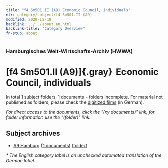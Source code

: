 ```yaml
---
title: "f4 Sm501.II (A9) Economic Council, individuals"
etr: category/subject/f4 Sm501.II (A9)
modified: 2020-12-18
backlink: ../../about.en.html
backlink-title: "Category Overview"
fn-stub: about
---
```


### Hamburgisches Welt-Wirtschafts-Archiv (HWWA)
# [f4 Sm501.II (A9)]{.gray}&#8201; Economic Council, individuals&#160; 





In total 1 subject folders, 1 documents - folders incomplete.
For material not published as folders, please check the [digitized films](/film/h1_sh) (in German).

_For direct access to the documents, click the "(xy documents)" link, for folder information use the "(folder)" link._

## Subject archives


- [A9 Hamburg](../../../geo/about.en.html#A9) (<a href="https://dfg-viewer.de/show/?tx_dlf[id]=https://pm20.zbw.eu/mets/sh/1409xx/140905/1443xx/144376/public.mets.en.xml" target="_blank">1 documents</a>) ([folder](http://purl.org/pressemappe20/folder/sh/140905,144376))


_* The English category label is an unchecked automated translation of the German label._

